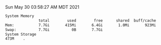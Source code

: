 Sun May 30 03:58:27 AM MDT 2021
```bash
System Memory
               total        used        free      shared  buff/cache   available
Mem:           7.7Gi       415Mi       6.4Gi       1.0Mi       923Mi       7.0Gi
Swap:          7.7Gi          0B       7.7Gi
System Storage
473M	.
```
```bash
